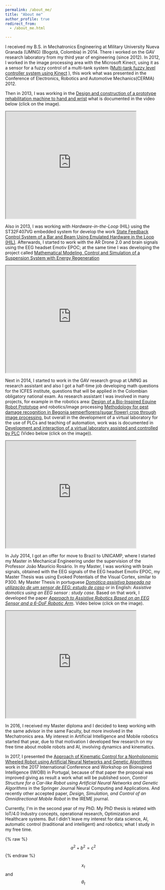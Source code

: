 ```yaml
---
permalink: /about_me/
title: "About me"
author_profile: true
redirect_from: 
  - /about_me.html

---
```

 
 I received my B.S. in Mechatronics Engineering at Military University Nueva Granada (UMNG) (Bogotá, Colombia) in 2014. There i worked on the GAV research laboratory from my third year of engineering (since 2012). In 2012, I worked in the image processing area with the Microsoft Kinect, using it as a sensor for a fuzzy control of  a multi-tank system ([Multi-tank fuzzy level controller system using Kinect](https://ieeexplore.ieee.org/abstract/document/6524599/) ), this work what was presented in the Conference of  Electronics, Robotics and Automotive Mechanics(CERMA) 2012. 
 
 Then in  2013, I was working in the [Design and construction of a prototype rehabilitation machine to hand and wrist](https://ieeexplore.ieee.org/abstract/document/6682785/) what is documented in the video below (click on the image).
 
<html>
<body>

<iframe width="420" height="345" src="https://www.youtube.com/embed/uJc7BHEAtas">
</iframe>
<br/>
</body>
</html>
  
  
  Also in 2013, I was working with *Hardware-in-the-Loop* (HIL) using the ST32F407VG embedded system for develop the work [State Feedback Control System of a Bar and Beam Using Emulated Hardware in the Loop (HIL)](https://www.praiseworthyprize.org/jsm/index.php?journal=ireaco&page=article&op=view&path%5B%5D=16586). Afterwards, I started to work with the AR Drone 2.0 and brain signals using the EEG headset Emotiv EPOC; at the same time I was developing the project called [Mathematical Modeling, Control and Simulation of a Suspension System with Energy Regeneration](https://www.praiseworthyprize.org/jsm/index.php?journal=ireme&page=article&op=view&path%5B%5D=17561)
  
<html>
<body>
<iframe width="420" height="345" src="https://www.youtube.com/embed/Zo2f325subQ">
</iframe>
<br/>
</body>
</html>
  
  Next in 2014, I started to work in the GAV research group at UMNG as research assistant and also I got a half-time job developing math questions for the ICFES institute, questions that will be applied in the Colombian obligatory national exam. As research assistant I was involved in many projects, for example in the robotics area: [Design of a Bio-Inspired Equine Robot Prototype](https://www.praiseworthyprize.org/jsm/index.php?journal=ireme&page=article&op=view&path%5B%5D=18109) and robotics/image processing [Methodology for pest damage recognition in Begonia semperflorens(sugar flower) crop through image processing](http://www.redalyc.org/html/1699/169940048012/),  but overall in the development of a virtual laboratory for the use of PLCs and teaching of automation, work was is documented in [Development and interaction of a virtual laboratory assisted and controlled by PLC](http://www.scielo.org.co/scielo.php?pid=S1909-83672016000100002&script=sci_arttext&tlng=es) (Video below (click on the image)).
  
<html>
<body>
<iframe width="420" height="345" src="https://www.youtube.com/embed/DzfWLHFkx0A">
</iframe>
<br/>
</body>
</html>
  
  In July 2014, I got an offer for move to Brazil to UNICAMP, where I started my Master in Mechanical Engineering under the supervision of the Professor João Maurício Rosário. In my Master, I was working with brain signals, obtained with the EEG signals of the EEG headset Emotiv EPOC, my Master Thesis was using Evoked Potentials of the Visual Cortex, similar to P300. My Master Thesis in portuguese *[Domótica assistiva baseada na utilização de um sensor de EEG: estudo de caso](http://repositorio.unicamp.br/handle/REPOSIP/305445)* or in English: *Assistive domotics using an EEG sensor : study case*. Based on that work, I developed the paper *[Approach to Assistive Robotics Based on an EEG Sensor and a 6-DoF Robotic Arm](https://www.researchgate.net/profile/Camilo_Caceres_Florez2/publication/307956503_Approach_to_Assistive_Robotics_Based_on_an_EEG_Sensor_and_a_6-DoF_Robotic_Arm/links/57d76c7b08ae601b39ac2de2/Approach-to-Assistive-Robotics-Based-on-an-EEG-Sensor-and-a-6-DoF-Robotic-Arm.pdf)*. Video below (click on the image).
  
<html>
<body>
<iframe width="420" height="345" src="https://www.youtube.com/embed/ZFDrx1pJmVI">
</iframe>
<br/>
</body>
</html>
  
  In 2016, I received my Master diploma and I decided to keep working with the same advisor in the same Faculty, but more involved in the Mechatronics area. My interest in Artificial Intelligence and Mobile robotics started that year, due to that motivation I developed few research on my free time about mobile robots and AI, involving dynamics and kinematics. 
  
  In 2017, I presented the [Approach of Kinematic Control for a Nonholonomic Wheeled Robot using Artificial Neural Networks and Genetic Algorithms](https://ieeexplore.ieee.org/abstract/document/7985533/) work in the 2017 International Conference and Workshop on Bioinspired Intelligence (IWOBI) in Portugal, because of that paper the proposal was improved giving as result a work what will be published soon, *Control Structure for a Car-like Robot using Artificial Neural Networks and Genetic Algorithms* in the Springer Journal Neural Computing and Applications. And recently other accepted paper, *Design, Simulation, and Control of an Omnidirectional Mobile Robot* in the IREME journal.
  
  Currently, I'm in the second year of my PhD. My PhD thesis is related with IoT/4.0 Industry concepts, operational research, Optimization and Healthcare systems. But I didn't leave my interest for data science, AI, automatic control (traditional and intelligent) and robotics; what I study in my free time.
  
  {% raw %}
  $$a^2 + b^2 = c^2$$
  {% endraw %}
  
  $$ x_t $$ and $$\theta_t$$
  
  
  
  